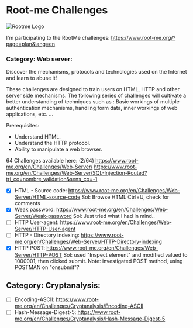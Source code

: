 # Root-me Challenges

![Rootme Logo](https://www.georgestaupin.com/wp-content/uploads/2020/01/rootMe-logo1.png)   

I'm participating to the RootMe challenges: https://www.root-me.org/?page=plan&lang=en

### Category: Web server:

Discover the mechanisms, protocols and technologies used on the Internet and learn to abuse it!

These challenges are designed to train users on HTML, HTTP and other server side mechanisms. The following series of challenges will cultivate a better understanding of techniques such as : Basic workings of multiple authentication mechanisms, handling form data, inner workings of web applications, etc. ...

Prerequisites:
- Understand HTML.
- Understand the HTTP protocol.
- Ability to manipulate a web browser.

64 Challenges available here: (2/64)
https://www.root-me.org/en/Challenges/Web-Server/
https://www.root-me.org/en/Challenges/Web-Server/SQL-Injection-Routed?tri_co=nombre_validation&sens_co=-1


- [x] HTML - Source code: https://www.root-me.org/en/Challenges/Web-Server/HTML-source-code
Sol: Browse HTML Ctrl+U, check for comments
- [x] Weak password: https://www.root-me.org/en/Challenges/Web-Server/Weak-password
Sol: Just tried what I had in mind..
- [ ] HTTP User-agent: https://www.root-me.org/en/Challenges/Web-Server/HTTP-User-agent
- [ ] HTTP - Directory indexing: https://www.root-me.org/en/Challenges/Web-Server/HTTP-Directory-indexing
- [x] HTTP POST: https://www.root-me.org/en/Challenges/Web-Server/HTTP-POST
Sol: used "Inspect element" and modified valued to 1000001, then clicked submit.
Note: investigated POST method, using POSTMAN on "onsubmit"?

## Category: Cryptanalysis:
- [ ] Encoding-ASCII: https://www.root-me.org/en/Challenges/Cryptanalysis/Encoding-ASCII
- [ ] Hash-Message-Digest-5: https://www.root-me.org/en/Challenges/Cryptanalysis/Hash-Message-Digest-5
